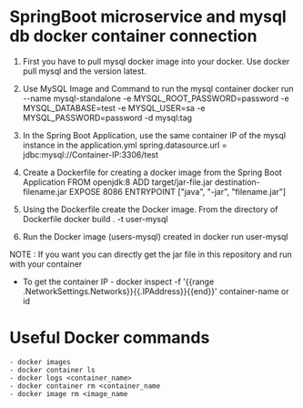 # SpringBoot microservice and mysql db docker container connection

1. First you have to pull mysql docker image into your docker. Use docker pull mysql and the version latest.

2. Use MySQL Image and Command to run the mysql container 
docker run --name mysql-standalone -e MYSQL_ROOT_PASSWORD=password -e MYSQL_DATABASE=test -e MYSQL_USER=sa -e MYSQL_PASSWORD=password -d mysql:tag

3. In the Spring Boot Application, use the same container IP of the mysql instance in the application.yml spring.datasource.url = jdbc:mysql://Container-IP:3306/test

4. Create a Dockerfile for creating a docker image from the Spring Boot Application 
FROM openjdk:8 
ADD target/jar-file.jar destination-filename.jar 
EXPOSE 8086 ENTRYPOINT ["java", "-jar", "filename.jar"]

5. Using the Dockerfile create the Docker image. From the directory of Dockerfile 
docker build . -t user-mysql

6. Run the Docker image (users-mysql) created in 
docker run user-mysql

NOTE : If you want you can directly get the jar file in this repository and run with your container

- To get the container IP - docker inspect -f '{{range .NetworkSettings.Networks}}{{.IPAddress}}{{end}}' 
container-name or id 

# Useful Docker commands
```
- docker images
- docker container ls
- docker logs <container_name>
- docker container rm <container_name
- docker image rm <image_name
```
